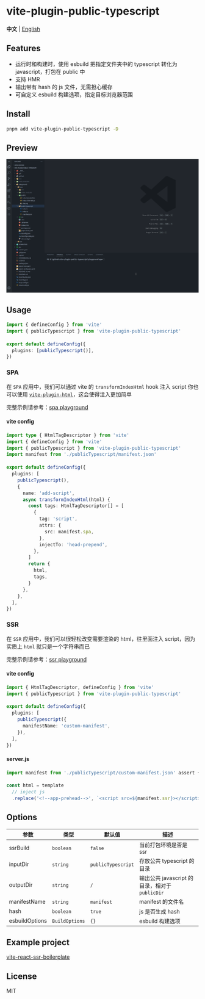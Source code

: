 # vite-plugin-public-typescript

**中文** | [English](./README.md)

## Features

- 运行时和构建时，使用 esbuild 把指定文件夹中的 typescript 转化为 javascript，打包在 public 中
- 支持 HMR
- 输出带有 hash 的 js 文件，无需担心缓存
- 可自定义 esbuild 构建选项，指定目标浏览器范围

## Install

```bash
pnpm add vite-plugin-public-typescript -D
```

## Preview

<img src="./screenshots/ts.gif" />

## Usage

```typescript
import { defineConfig } from 'vite'
import { publicTypescript } from 'vite-plugin-public-typescript'

export default defineConfig({
  plugins: [publicTypescript()],
})
```

### SPA

在 `SPA` 应用中，我们可以通过 vite 的 `transformIndexHtml` hook 注入 script
你也可以使用 [`vite-plugin-html`](https://github.com/vbenjs/vite-plugin-html)，这会使得注入更加简单

完整示例请参考：[spa playground](./playground/spa/vite.config.ts)

#### vite config

```typescript
import type { HtmlTagDescriptor } from 'vite'
import { defineConfig } from 'vite'
import { publicTypescript } from 'vite-plugin-public-typescript'
import manifest from './publicTypescript/manifest.json'

export default defineConfig({
  plugins: [
    publicTypescript(),
    {
      name: 'add-script',
      async transformIndexHtml(html) {
        const tags: HtmlTagDescriptor[] = [
          {
            tag: 'script',
            attrs: {
              src: manifest.spa,
            },
            injectTo: 'head-prepend',
          },
        ]
        return {
          html,
          tags,
        }
      },
    },
  ],
})
```

### SSR

在 `SSR` 应用中，我们可以很轻松改变需要渲染的 html，往里面注入 script，因为实质上 `html` 就只是一个字符串而已

完整示例请参考：[ssr playground](./playground/ssr/index.html)

#### vite config

```typescript
import { HtmlTagDescriptor, defineConfig } from 'vite'
import { publicTypescript } from 'vite-plugin-public-typescript'

export default defineConfig({
  plugins: [
    publicTypescript({
      manifestName: 'custom-manifest',
    }),
  ],
})
```

#### server.js

```js
import manifest from './publicTypescript/custom-manifest.json' assert { type: 'json' }

const html = template
  // inject js
  .replace('<!--app-prehead-->', `<script src=${manifest.ssr}></script>`)
```

## Options

| 参数           | 类型           | 默认值             | 描述                                           |
| -------------- | -------------- | ------------------ | ---------------------------------------------- |
| ssrBuild       | `boolean`      | `false`            | 当前打包环境是否是 ssr                         |
| inputDir       | `string`       | `publicTypescript` | 存放公共 typescript 的目录                     |
| outputDir      | `string`       | `/`                | 输出公共 javascript 的目录，相对于 `publicDir` |
| manifestName   | `string`       | `manifest`         | manifest 的文件名                              |
| hash           | `boolean`      | `true`             | js 是否生成 hash                               |
| esbuildOptions | `BuildOptions` | `{}`               | esbuild 构建选项                               |

## Example project

[vite-react-ssr-boilerplate](https://github.com/hemengke1997/vite-react-ssr-boilerplate)

## License

MIT

[npm-img]: https://img.shields.io/npm/v/vite-plugin-public-typescript.svg
